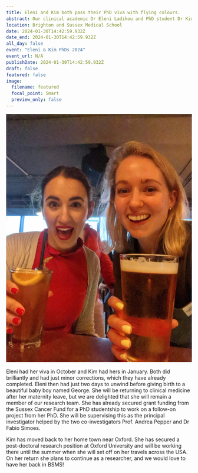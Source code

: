 ```yaml
---
title: Eleni and Kim both pass their PhD viva with flying colours.
abstract: Our clinical academic Dr Eleni Ladikou and PhD student Dr Kim Sharp both submitted their PhDs at the end of 2023. Eleni’s was titled ‘Modelling and targeting of Acute Myeloid Leukaemia (AML) cells in the Bone Marrow (BM) protective niche’ and Kim’s ‘Characterisation and preferential targeting of leukaemic stem cells in Acute Myeloid Leukaemia.’ Eleni’s project was funded by the Sussex Cancer Fund and Kim’s by Nucana.
location: Brighton and Sussex Medical School
date: 2024-01-30T14:42:59.932Z
date_end: 2024-01-30T14:42:59.932Z
all_day: false
event: "Eleni & Kim PhDs 2024"
event_url: N/A
publishDate: 2024-01-30T14:42:59.932Z
draft: false
featured: false
image:
  filename: featured
  focal_point: Smart
  preview_only: false
---
```


![](KEPhD.png "Eleni & Kim celebrating post submisson")

Eleni had her viva in October and Kim had hers in January. Both did brilliantly and had just minor corrections, which they have already completed. Eleni then had just two days to unwind before giving birth to a beautiful baby boy named George. She will be returning to clinical medicine after her maternity leave, but we are delighted that she will remain a member of our research team.  She has already secured grant funding from the Sussex Cancer Fund for a PhD studentship to work on a follow-on project from her PhD. She will be supervising this as the principal investigator helped by the two co-investigators Prof. Andrea Pepper and Dr Fabio Simoes. 

Kim has moved back to her home town near Oxford. She has secured a post-doctoral research position at Oxford University and will be working there until the summer when she will set off on her travels across the USA. On her return she plans to continue as a researcher, and we would love to have her back in BSMS! 

